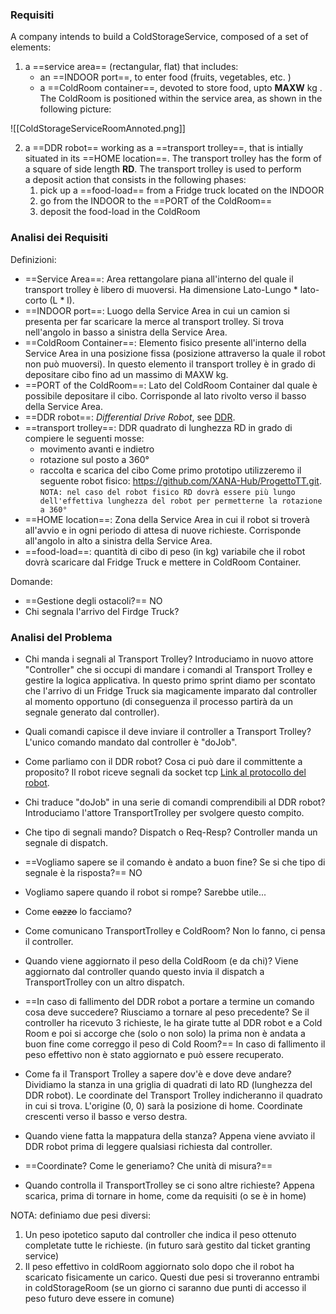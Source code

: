 ### Requisiti
A company intends to build a ColdStorageService, composed of a set of elements:

1. a ==service area== (rectangular, flat) that includes:
    - an ==INDOOR port==, to enter food (fruits, vegetables, etc. )
    - a ==ColdRoom container==, devoted to store food, upto **MAXW** kg .
    The ColdRoom is positioned within the service area, as shown in the following picture:

![[ColdStorageServiceRoomAnnoted.png]]

2. a ==DDR robot== working as a ==transport trolley==, that is intially situated in its ==HOME location==. The transport trolley has the form of a square of side length **RD**.
    The transport trolley is used to perform a deposit action that consists in the following phases:
    1. pick up a ==food-load== from a Fridge truck located on the INDOOR
    2. go from the INDOOR to the ==PORT of the ColdRoom==
    3. deposit the food-load in the ColdRoom

### Analisi dei Requisiti
Definizioni:
- ==Service Area==: Area rettangolare piana all'interno del quale il transport trolley è libero di muoversi. Ha dimensione Lato-Lungo * lato-corto (L * l).
- ==INDOOR port==: Luogo della Service Area in cui un camion si presenta per far scaricare la merce al transport trolley. Si trova nell'angolo in basso a sinistra della Service Area.
- ==ColdRoom Container==: Elemento fisico presente all'interno della Service Area in una posizione fissa (posizione attraverso la quale il robot non può muoversi). In questo elemento il transport trolley è in grado di depositare cibo fino ad un massimo di MAXW kg.
- ==PORT of the ColdRoom==: Lato del ColdRoom Container dal quale è possibile depositare il cibo. Corrisponde al lato rivolto verso il basso della Service Area.
- ==DDR robot==: *Differential Drive Robot*, see [DDR](https://www.youtube.com/watch?v=aE7RQNhwnPQ).
- ==transport trolley==: DDR quadrato di lunghezza RD in grado di compiere le seguenti mosse: 
	- movimento avanti e indietro
	- rotazione sul posto a 360°
	- raccolta e scarica del cibo
   Come primo prototipo utilizzeremo il seguente robot fisico: https://github.com/XANA-Hub/ProgettoTT.git.
	`NOTA: nel caso del robot fisico RD dovrà essere più lungo dell'effettiva lunghezza del robot per permetterne la rotazione a 360°`
- ==HOME location==: Zona della Service Area in cui il robot si troverà all'avvio e in ogni periodo di attesa di nuove richieste. Corrisponde all'angolo in alto a sinistra della Service Area.
- ==food-load==: quantità di cibo di peso (in kg) variabile che il robot dovrà scaricare dal Fridge Truck e mettere in ColdRoom Container.


Domande:
- ==Gestione degli ostacoli?== NO
- Chi segnala l'arrivo del Firdge Truck?

### Analisi del Problema
- Chi manda i segnali al Transport Trolley?
	Introduciamo in nuovo attore "Controller" che si occupi di mandare i comandi al Transport Trolley e gestire la logica applicativa. In questo primo sprint diamo per scontato che l'arrivo di un Fridge Truck sia magicamente imparato dal controller al momento opportuno (di conseguenza il processo partirà da un segnale generato dal controller).
- Quali comandi capisce il deve inviare il controller a Transport Trolley?
	L'unico comando mandato dal controller è "doJob".
- Come parliamo con il DDR robot? Cosa ci può dare il committente a proposito?
	Il robot riceve segnali da socket tcp [Link al protocollo del robot](https://github.com/XANA-Hub/ProgettoTT/blob/main/Sprint%201.md).
- Chi traduce "doJob" in una serie di comandi comprendibili al DDR robot?
	Introduciamo l'attore TransportTrolley per svolgere questo compito.
- Che tipo di segnali mando? Dispatch o Req-Resp?
	Controller manda un segnale di dispatch.
- ==Vogliamo sapere se il comando è andato a buon fine? Se si che tipo di segnale è la risposta?==
	NO
- Vogliamo sapere quando il robot si rompe?
	Sarebbe utile...
- Come ~~cazzo~~ lo facciamo?
	
- Come comunicano TransportTrolley e ColdRoom?
	Non lo fanno, ci pensa il controller.
- Quando viene aggiornato il peso della ColdRoom (e da chi)?
	Viene aggiornato dal controller quando questo invia il dispatch a TransportTrolley con un altro dispatch.
- ==In caso di fallimento del DDR robot a portare a termine un comando cosa deve succedere? Riusciamo a tornare al peso precedente? Se il controller ha ricevuto 3 richieste, le ha girate tutte al DDR robot e a Cold Room e poi si accorge che (solo o non solo) la prima non è andata a buon fine come correggo il peso di Cold Room?==
	In caso di fallimento il peso effettivo non è stato aggiornato e può essere recuperato.
- Come fa il Transport Trolley a sapere dov'è e dove deve andare?
	Dividiamo la stanza in una griglia di quadrati di lato RD (lunghezza del DDR robot). Le coordinate del Transport Trolley indicheranno il quadrato in cui si trova. L'origine (0, 0) sarà la posizione di home. Coordinate crescenti verso il basso e verso destra.
- Quando viene fatta la mappatura della stanza?
	Appena viene avviato il DDR robot prima di leggere qualsiasi richiesta dal controller.
- ==Coordinate? Come le generiamo? Che unità di misura?==
- Quando controlla il TransportTrolley se ci sono altre richieste?
	Appena scarica, prima di tornare in home, come da requisiti (o se è in home)

NOTA: definiamo due pesi diversi:
1) Un peso ipotetico saputo dal controller che indica il peso ottenuto completate tutte le richieste. (in futuro sarà gestito dal ticket granting service)
2) Il peso effettivo in coldRoom aggiornato solo dopo che il robot ha scaricato fisicamente un carico.
Questi due pesi si troveranno entrambi in coldStorageRoom (se un giorno ci saranno due punti di accesso il peso futuro deve essere in comune)